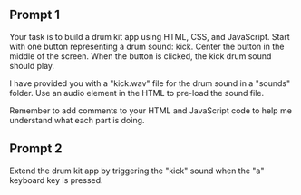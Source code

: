 ## Prompt 1

Your task is to build a drum kit app using HTML, CSS, and JavaScript.
Start with one button representing a drum sound: kick.
Center the button in the middle of the screen.
When the button is clicked, the kick drum sound should play.

I have provided you with a "kick.wav" file for the drum sound in a "sounds" folder.
Use an audio element in the HTML to pre-load the sound file.

Remember to add comments to your HTML and JavaScript code to help me understand
what each part is doing.

## Prompt 2

Extend the drum kit app by triggering the "kick" sound when the "a" keyboard key is pressed.


